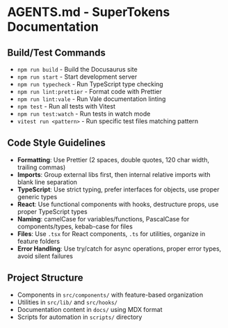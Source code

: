 # AGENTS.md - SuperTokens Documentation

## Build/Test Commands

- `npm run build` - Build the Docusaurus site
- `npm run start` - Start development server
- `npm run typecheck` - Run TypeScript type checking
- `npm run lint:prettier` - Format code with Prettier
- `npm run lint:vale` - Run Vale documentation linting
- `npm test` - Run all tests with Vitest
- `npm run test:watch` - Run tests in watch mode
- `vitest run <pattern>` - Run specific test files matching pattern

## Code Style Guidelines

- **Formatting**: Use Prettier (2 spaces, double quotes, 120 char width, trailing commas)
- **Imports**: Group external libs first, then internal relative imports with blank line separation
- **TypeScript**: Use strict typing, prefer interfaces for objects, use proper generic types
- **React**: Use functional components with hooks, destructure props, use proper TypeScript types
- **Naming**: camelCase for variables/functions, PascalCase for components/types, kebab-case for files
- **Files**: Use `.tsx` for React components, `.ts` for utilities, organize in feature folders
- **Error Handling**: Use try/catch for async operations, proper error types, avoid silent failures

## Project Structure

- Components in `src/components/` with feature-based organization
- Utilities in `src/lib/` and `src/hooks/`
- Documentation content in `docs/` using MDX format
- Scripts for automation in `scripts/` directory
